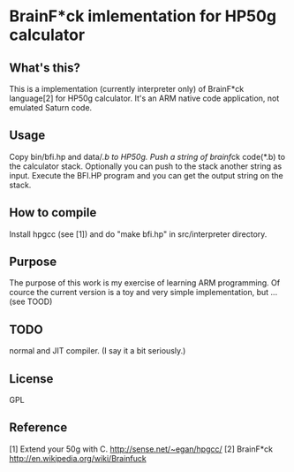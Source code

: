 # BrainF*ck imlementation for HP50g calculator

## What's this?
This is a implementation (currently interpreter only) of BrainF*ck language[2] for HP50g calculator.
It's an ARM native code application, not emulated Saturn code.


## Usage
Copy bin/bfi.hp and data/*.b to HP50g.
Push a string of brainf*ck code(*.b) to the calculator stack.
Optionally you can push to the stack another string as input.
Execute the BFI.HP program and you can get the output string on the stack.


## How to compile
Install hpgcc (see [1]) and do "make bfi.hp" in src/interpreter directory.


## Purpose
The purpose of this work is my exercise of learning ARM programming.
Of cource the current version is a toy and very simple implementation, but ... (see TOOD)


## TODO
normal and JIT compiler. (I say it a bit seriously.)


## License
GPL


## Reference
[1] Extend your 50g with C. http://sense.net/~egan/hpgcc/
[2] BrainF*ck http://en.wikipedia.org/wiki/Brainfuck


